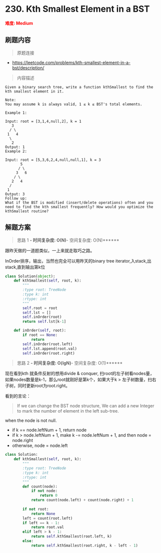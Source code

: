 # 230. Kth Smallest Element in a BST

**<font color=red>难度: Medium</font>**

## 刷题内容

> 原题连接

* https://leetcode.com/problems/kth-smallest-element-in-a-bst/description/

> 内容描述

```
Given a binary search tree, write a function kthSmallest to find the kth smallest element in it.

Note: 
You may assume k is always valid, 1 ≤ k ≤ BST's total elements.

Example 1:

Input: root = [3,1,4,null,2], k = 1
   3
  / \
 1   4
  \
   2
Output: 1
Example 2:

Input: root = [5,3,6,2,4,null,null,1], k = 3
       5
      / \
     3   6
    / \
   2   4
  /
 1
Output: 3
Follow up:
What if the BST is modified (insert/delete operations) often and you need to find the kth smallest frequently? How would you optimize the kthSmallest routine?
```

## 解题方案

> 思路 1
******- 时间复杂度: O(N)******- 空间复杂度: O(N)******


跟昨天做的一道题类似，一上来就走取巧之路。

InOrder排序，输出，当然也完全可以用昨天的binary tree iterator,入stack,出stack,直到输出第k位


```python
class Solution(object):
    def kthSmallest(self, root, k):
        """
        :type root: TreeNode
        :type k: int
        :rtype: int
        """
        self.root = root
        self.lst = []
        self.inOrder(root)
        return self.lst[k-1]

    def inOrder(self, root):
        if root == None:
            return
        self.inOrder(root.left)
        self.lst.append(root.val)
        self.inOrder(root.right)
```

> 思路 2
******- 时间复杂度: O(lgN)******- 空间复杂度: O(1)******

现在看到kth 就条件反射的想用divide & conquer, 扫root的左子树看nodes量，如果nodes数量是k-1，那么root就刚好是第k个，如果大于k > 左子树数量，扫右子树，同时更新root为root.right。

看到的言论：

> If we can change the BST node structure, We can add a new Integer to mark the number of element in the left sub-tree.

when the node is not null.

- if k == node.leftNum + 1, return node
- if k > node.leftNum + 1, make k -= node.leftNum + 1, and then node = node.right
- otherwise, node = node.left


```python
class Solution:
    def kthSmallest(self, root, k):
        """
        :type root: TreeNode
        :type k: int
        :rtype: int
        """
        def count(node):
            if not node:
                return 0
            return count(node.left) + count(node.right) + 1
        
        if not root:
            return None
        left = count(root.left)
        if left == k - 1:
            return root.val
        elif left > k - 1:
            return self.kthSmallest(root.left, k)
        else:
            return self.kthSmallest(root.right, k - left - 1)
```
